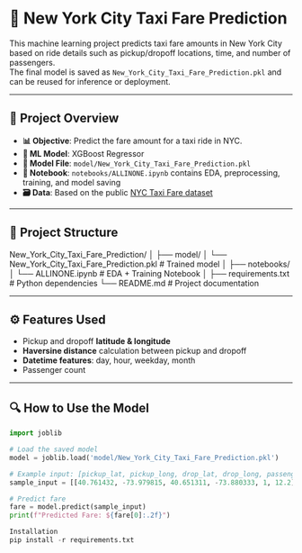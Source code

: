 # 🚖 New York City Taxi Fare Prediction

This machine learning project predicts taxi fare amounts in New York City based on ride details such as pickup/dropoff locations, time, and number of passengers.  
The final model is saved as `New_York_City_Taxi_Fare_Prediction.pkl` and can be reused for inference or deployment.

---

## 📌 Project Overview

- **📊 Objective**: Predict the fare amount for a taxi ride in NYC.
- **🔧 ML Model**: XGBoost Regressor
- **📂 Model File**: `model/New_York_City_Taxi_Fare_Prediction.pkl`
- **📁 Notebook**: `notebooks/ALLINONE.ipynb` contains EDA, preprocessing, training, and model saving
- **🗃️ Data**: Based on the public [NYC Taxi Fare dataset](https://www.kaggle.com/competitions/new-york-city-taxi-fare-prediction)

---

## 📁 Project Structure

New_York_City_Taxi_Fare_Prediction/
│
├── model/
│ └── New_York_City_Taxi_Fare_Prediction.pkl # Trained model
│
├── notebooks/
│ └── ALLINONE.ipynb # EDA + Training Notebook
│
├── requirements.txt # Python dependencies
└── README.md # Project documentation


---

## ⚙️ Features Used

- Pickup and dropoff **latitude & longitude**
- **Haversine distance** calculation between pickup and dropoff
- **Datetime features**: day, hour, weekday, month
- Passenger count

---

## 🔍 How to Use the Model

```python
import joblib

# Load the saved model
model = joblib.load('model/New_York_City_Taxi_Fare_Prediction.pkl')

# Example input: [pickup_lat, pickup_long, drop_lat, drop_long, passenger_count, distance]
sample_input = [[40.761432, -73.979815, 40.651311, -73.880333, 1, 12.2]]

# Predict fare
fare = model.predict(sample_input)
print(f"Predicted Fare: ${fare[0]:.2f}")

Installation
pip install -r requirements.txt

